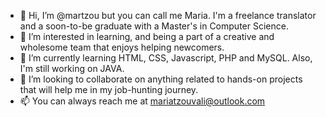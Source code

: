 - 👋 Hi, I’m @martzou but you can call me Maria. I'm a freelance translator and a soon-to-be graduate with a Master's in Computer Science.
- 👀 I’m interested in learning, and being a part of a creative and wholesome team that enjoys helping newcomers. 
- 🌱 I’m currently learning HTML, CSS, Javascript, PHP and MySQL. Also, I'm still working on JAVA.
- 💞️ I’m looking to collaborate on anything related to hands-on projects that will help me in my job-hunting journey.
- 📫 You can always reach me at mariatzouvali@outlook.com


<!---
martzou/martzou is a ✨ special ✨ repository because its `README.md` (this file) appears on your GitHub profile.
You can click the Preview link to take a look at your changes.
- ⚡ Fun fact: ...
--->
